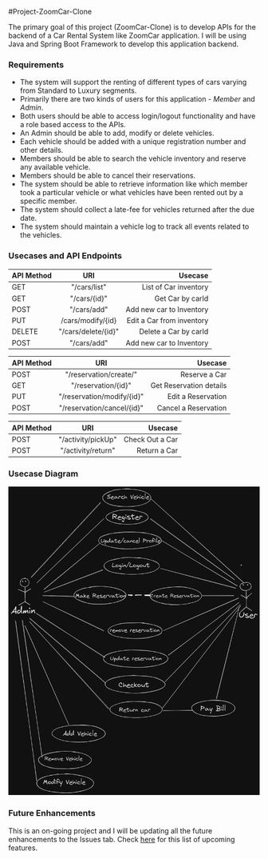 #Project-ZoomCar-Clone

The primary goal of this project (ZoomCar-Clone) is to develop APIs
for the backend of a Car Rental System like ZoomCar application.
I will be using Java and Spring Boot Framework to develop this application backend.

### Requirements
- The system will support the renting of different types of cars varying from Standard to Luxury segments.
- Primarily there are two kinds of users for this application - *Member* and *Admin*.
- Both users should be able to access login/logout functionality and have
  a role based access to the APIs.
- An Admin should be able to add, modify or delete vehicles.
- Each vehicle should be added with a unique registration number and other details.
- Members should be able to search the vehicle inventory and reserve any available vehicle.
- Members should be able to cancel their reservations.
- The system should be able to retrieve information like which member took a particular vehicle or what vehicles have been rented out by a specific member.
- The system should collect a late-fee for vehicles returned after the due date.
- The system should maintain a vehicle log to track all events related to the vehicles.

### Usecases and API Endpoints
| API Method        | URI           | Usecase  |
| ------------- |:-------------:| -----:|
| GET      | "/cars/list" | List of Car inventory |
| GET      | "/cars/{id}" | Get Car by carId |
| POST    | "/cars/add"      |   Add new car to Inventory |
| PUT      | /cars/modify/{id} | Edit a Car from inventory |
| DELETE      | "/cars/delete/{id}" | Delete a Car by carId |
| POST    | "/cars/add"      |   Add new car to Inventory |

| API Method        | URI           | Usecase  |
| ------------- |:-------------:| -----:|
| POST    | "/reservation/create/"     |   Reserve a Car |
| GET      | "/reservation/{id}" | Get Reservation details |
| PUT    | "/reservation/modify/{id}"  |   Edit a Reservation |
| POST      | "/reservation/cancel/{id}" | Cancel a Reservation |

| API Method        | URI           | Usecase  |
| ------------- |:-------------:| -----:|
| POST    | "/activity/pickUp"    |  Check Out a Car |
| POST    | "/activity/return"    |   Return a Car |

### Usecase Diagram

<img src="Assets/zoomcarClone_UsecaseDiagram - Copy.png" width="650">

### Future Enhancements
This is an on-going project and I will be updating all the future enhancements to the
Issues tab. Check [here](https://www.google.com) for this list of upcoming features.